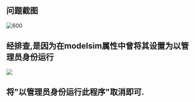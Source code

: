## 问题截图
![600](https://picgo-1318211300.cos.ap-beijing.myqcloud.com/FigBed/nativelink%20error-couldn%E2%80%98t%20execute%20invalid%20argument.png)
## 经排查,是因为在modelsim属性中曾将其设置为以管理员身份运行
![](https://picgo-1318211300.cos.ap-beijing.myqcloud.com/FigBed/modelsim_attribute.png)
## 将"以管理员身份运行此程序"取消即可.